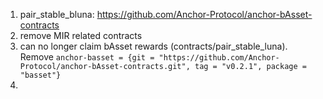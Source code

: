 1. pair_stable_bluna: https://github.com/Anchor-Protocol/anchor-bAsset-contracts
2. remove MIR related contracts
3. can no longer claim bAsset rewards (contracts/pair_stable_luna). Remove `anchor-basset = {git = "https://github.com/Anchor-Protocol/anchor-bAsset-contracts.git", tag = "v0.2.1", package = "basset"}`
4. 